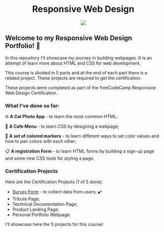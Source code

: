<div align="center">

# Responsive Web Design </div>

<p align="center">
  <a href="https://skillicons.dev">
    <img src="https://skillicons.dev/icons?i=html,css" />
  </a>
</p>


## Welcome to my Responsive Web Design Portfolio! 🚀

In this repository I'll showcase my journey in building webpages. It is an attempt of learn more about HTML and CSS for web development.

This course is divided in 5 parts and at the end of each part there is a related project. These projects are required to get the certification.

These projects were completed as part of the freeCodeCamp Responsive Web Design Certification.

### What I've done so far:

🌐 **A Cat Photo App** - to learn the most common HTML;

🍰 **A Cafe Menu** - to learn CSS by designing a webpage;

🎨 **A set of colored markers** - to learn different ways to set color values and how to pair colors with each other;

📋 **A registration Form** - to learn HTML forms by building a sign-up page and some new CSS tools for styling a page.

### Certification Projects

Here are the Certification Projects (1 of 5 done):

* [Survey Form](https://github.com/ftomaz-c/freeCodeCamp/tree/main/Responsive%20Web%20Design/1.certification%20project) - to collect data from users; ✔️
* Tribute Page;
* Technical Documentation Page;
* Product Landing Page;
* Personal Portfolio Webpage.

I'll showcase here the 5 projects for this course!
